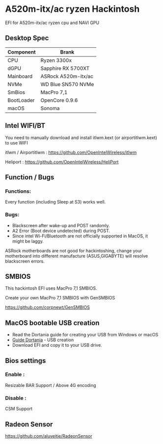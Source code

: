 # A520m-itx/ac ryzen Hackintosh

EFI for A520m-itx/ac ryzen cpu and NAVI GPU


## Desktop Spec

| Component        | Brank                              |
| ---------------- | ---------------------------------- |
| CPU              | Ryzen 3300x                        |
| dGPU             | Sapphire RX 5700XT                 |
| Mainboard        | ASRock A520m-itx/ac                |
| NVMe             | WD Blue SN570 NVMe                 |
| SmBios           | MacPro 7,1                         |
| BootLoader       | OpenCore 0.9.6                     |
| macOS            | Sonoma                             |


## Intel WIFI/BT
You need to manually download and install itlwm.kext (or airportitlwm.kext) to use WIFI

itlwm / Airportitlwm : https://github.com/OpenIntelWireless/itlwm

Heliport : https://github.com/OpenIntelWireless/HeliPort


## Function / Bugs

### Functions:

Every function (including Sleep at S3) works well.


### Bugs:

- Blackscreen after wake-up and POST randomly.
- A2 Error (Boot device undetected) during POST.
- Since intel Wi-Fi/Bluetooth are not officially supported in MacOS, it might be laggy.

ASRock motherboards are not good for hackintoshing, change your motherboard into different manufacture (ASUS,GIGABYTE) will resolve blackscreen errors.


## SMBIOS

This hackintosh EFI uses MacPro 7,1 SMBIOS.

Create your own MacPro 7,1 SMBIOS with GenSMBIOS

https://github.com/corpnewt/GenSMBIOS


## MacOS bootable USB creation

- Read the Dortania guide for creating your USB from Windows or macOS
- [Guide Dortania](https://dortania.github.io/OpenCore-Install-Guide/installer-guide/) - USB creation
- Download EFI and copy it to your USB drive.


## Bios settings

### Enable :
Resizable BAR Support / 
Above 4G encoding


### Disable : 
CSM Support

## Radeon Sensor

https://github.com/aluveitie/RadeonSensor
